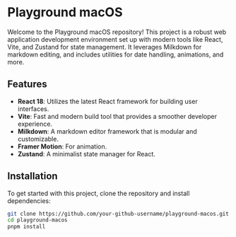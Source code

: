 # Playground macOS

Welcome to the Playground macOS repository! This project is a robust web application development environment set up with modern tools like React, Vite, and Zustand for state management. It leverages Milkdown for markdown editing, and includes utilities for date handling, animations, and more.

## Features

- **React 18**: Utilizes the latest React framework for building user interfaces.
- **Vite**: Fast and modern build tool that provides a smoother developer experience.
- **Milkdown**: A markdown editor framework that is modular and customizable.
- **Framer Motion**: For animation.
- **Zustand**: A minimalist state manager for React.

## Installation

To get started with this project, clone the repository and install dependencies:

```bash
git clone https://github.com/your-github-username/playground-macos.git
cd playground-macos
pnpm install
